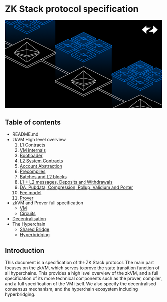 # ZK Stack protocol specification

![Logo](./zk-stack-git.png)

## Table of contents

- README.md
- zkVM High level overview
  1. [L1 Contracts](./zkVM/high_level/1_l1_smart_contracts.md)
  1. [VM internals](./zkVM/high_level/2_vm_internals.md)
  1. [Bootloader](./zkVM/high_level/3_bootloader.md)
  1. [L2 System Contracts](./zkVM/high_level/4_system_contracts.md)
  1. [Account Abstraction](./zkVM/high_level/5_account_abstraction.md)
  1. [Precompiles](./zkVM/high_level/6_elliptic_curve_precompiles.md)
  1. [Batches and L2 blocks](./zkVM/high_level/7_batches_L2_blocks.md)
  1. [L1-> L2 messages, Deposits and Withdrawals](./zkVM/high_level/8_handling_L1→L2_ops.md)
  1. [DA, Pubdata, Compression, Rollup, Validium and Porter](./zkVM/high_level/9_handling_pubdata_in_boojum/bytecode_compression.md)
  1. [Fee model](./zkVM/high_level/10_fee_model/fee_model.md)
  1. [Prover](./zkVM/high_level/11_prover/zk_intuition.md)
- zkVM and Prover full specification
  - [VM](./zkVM/VM_and_prover/VM_section/zkSync_era_virtual_machine_primer.md)
  - [Circuits](./zkVM/VM_and_prover/circuits_section/intro_to_zkSync’s_ZK.md)
- [Decentralisation](./zkVM/Decentralisation/network_design_for_zkSync_BFT.md)
- The Hyperchain
  - [Shared Bridge](./the_hyperchain/1_shared_bridge.md)
  - [Hyperbridging](./the_hyperchain/2_hyperbridges.md)

## Introduction

This document is a specification of the ZK Stack protocol. The main part focuses on the zkVM, which serves to prove the
state transition function of all hyperchains. This provides a high level overview of the zkVM, and a full specification
of its more technical components such as the prover, compiler, and a full specification of the VM itself. We also
specify the decentralised consensus mechanism, and the hyperchain ecosystem including hyperbridging.
